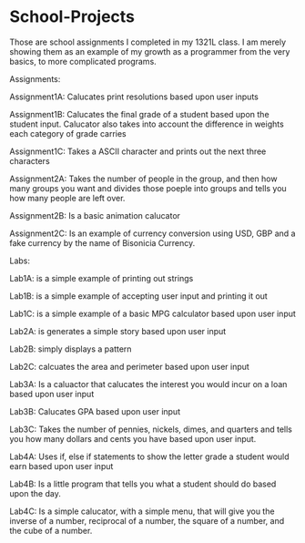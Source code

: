 # School-Projects
Those are school assignments I completed in my 1321L class. I am merely showing them as an example of my growth as a programmer from the very basics, to more complicated programs.

Assignments:

Assignment1A: Calucates print resolutions based upon user inputs

Assignment1B: Calucates the final grade of a student based upon the student input. Calucator also takes into account the difference in weights each category of grade carries

Assignment1C: Takes a ASCII character and prints out the next three characters

Assignment2A: Takes the number of people in the group, and then how many groups you want and divides those poeple into groups and tells you how many people are left over. 

Assignment2B: Is a basic animation calucator

Assignment2C: Is an example of currency conversion using USD, GBP and a fake currency by the name of Bisonicia Currency. 

Labs:

Lab1A: is a simple example of printing out strings

Lab1B: is a simple example of accepting user input and printing it out

Lab1C: is a simple example of a basic MPG calculator based upon user input

Lab2A: is generates a simple story based upon user input

Lab2B: simply displays a pattern

Lab2C: calcuates the area and perimeter based upon user input

Lab3A: Is a caluactor that calucates the interest you would incur on a loan based upon user input

Lab3B: Calucates GPA based upon user input

Lab3C: Takes the number of pennies, nickels, dimes, and quarters and tells you how many dollars and cents you have based upon user input.

Lab4A: Uses if, else if statements to show the letter grade a student would earn based upon user input

Lab4B: Is a little program that tells you what a student should do based upon the day.

Lab4C: Is a simple calucator, with a simple menu, that will give you the inverse of a number, reciprocal of a number, the square of a number, and the cube of a number. 

